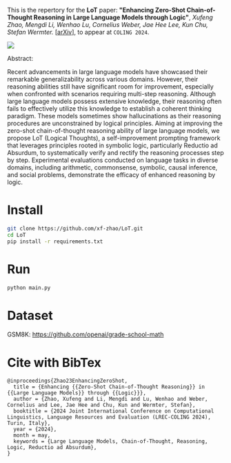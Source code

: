 This is the repertory for the **LoT** paper:
 **"Enhancing Zero-Shot Chain-of-Thought Reasoning in Large Language Models through Logic"**, *Xufeng Zhao, Mengdi Li, Wenhao Lu, Cornelius Weber, Jae Hee Lee, Kun Chu, Stefan Wermter.* [[arXiv](https://arxiv.org/abs/2309.13339)], to appear at `COLING 2024`.

![](https://xf-zhao.github.io/assets/img/publication_preview/LoT%20prompting.gif)

Abstract:

Recent advancements in large language models have showcased their remarkable generalizability across various domains. However, their reasoning abilities still have significant room for improvement, especially when confronted with scenarios requiring multi-step reasoning. Although large language models possess extensive knowledge, their reasoning often fails to effectively utilize this knowledge to establish a coherent thinking paradigm. These models sometimes show hallucinations as their reasoning procedures are unconstrained by logical principles. Aiming at improving the zero-shot chain-of-thought reasoning ability of large language models, we propose LoT (Logical Thoughts), a self-improvement prompting framework that leverages principles rooted in symbolic logic, particularly Reductio ad Absurdum, to systematically verify and rectify the reasoning processes step by step. Experimental evaluations conducted on language tasks in diverse domains, including arithmetic, commonsense, symbolic, causal inference, and social problems, demonstrate the efficacy of enhanced reasoning by logic.

# Install

```bash
git clone https://github.com/xf-zhao/LoT.git
cd LoT
pip install -r requirements.txt
```

# Run

```bash
python main.py
```

# Dataset

GSM8K: <https://github.com/openai/grade-school-math>


# Cite with BibTex

```text
@inproceedings{Zhao23EnhancingZeroShot,
  title = {Enhancing {{Zero-Shot Chain-of-Thought Reasoning}} in {{Large Language Models}} through {{Logic}}},
  author = {Zhao, Xufeng and Li, Mengdi and Lu, Wenhao and Weber, Cornelius and Lee, Jae Hee and Chu, Kun and Wermter, Stefan},
  booktitle = {2024 Joint International Conference on Computational Linguistics, Language Resources and Evaluation (LREC-COLING 2024), Turin, Italy},
  year = {2024},
  month = may,
  keywords = {Large Language Models, Chain-of-Thought, Reasoning, Logic, Reductio ad Absurdum},
}
```